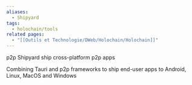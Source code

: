 ```yaml
---
aliases:
  - Shipyard
tags:
  - holochain/tools
related pages:
  - "[[Outils et Technologie/DWeb/Holochain/Holochain]]"
---
```

p2p Shipyard ship cross-platform p2p apps

Combining Tauri and p2p frameworks to ship end-user apps to Android, Linux, MacOS and Windows
